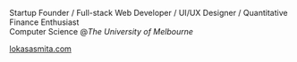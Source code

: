 Startup Founder / Full-stack Web Developer / UI/UX Designer / Quantitative Finance Enthusiast<br/>
Computer Science @*The University of Melbourne*<br/>

[lokasasmita.com](https://lokasasmita.com)

